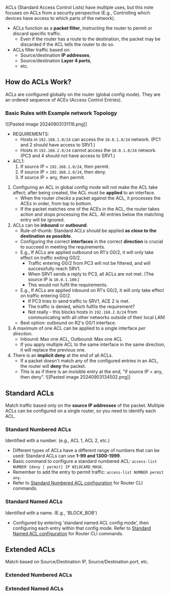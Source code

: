 ACLs (Standard Access Control Lists) have multiple uses, but this note focuses on ACLs from a security perspective (E.g., Controlling which devices have access to which parts of the network).
- ACLs function as a **packet filter**, instructing the router to permit or discard specific traffic.
	- Even if the router has a route to the destination, the packet may be discarded if the ACL tells the router to do so.
- ACLs filter traffic based on:
	- Source/destination **IP addresses**,
	- Source/destination **Layer 4 ports**,
	- etc.
## How do ACLs Work?
ACLs are configured globally on the router (global config mode). They are an ordered sequence of ACEs (Access Control Entries). 
### Basic Rules with Example network Topology 
![[Pasted image 20240903131116.png]]
- REQUIREMENTS:
	- Hosts in `192.168.1.0/24` can access the `10.0.1.0/24` network. (PC1 and 2 should have access to SRV1.)
	- Hosts in `192.168.2.0/24` cannot access the `10.0.1.0/24` network. (PC3 and 4 should not have access to SRV1.)
- ACL1:
	1. If source IP = `192.168.1.0/24`, then permit.
	2. If source IP = `192.168.2.0/24`, then deny.
	3. If source IP = any, then permit.

1. Configuring an ACL in global config mode will not make the ACL take affect; after being created, the ACL must be **applied** to an interface.
	- When the router checks a packet against the ACL, it processes the ACEs in order, from top to bottom.
	- If the packet matches one of the ACEs in the ACL, the router takes action and stops processing the ACL. All entries below the matching entry will be ignored.
2. ACLs can be **inbound** or **outbound**.
	- Rule-of-thumb: Standard ACLs should be applied **as close to the destination as possible**.
	- Configuring the correct **interfaces** in the correct **direction** is crucial to succeed in meeting the requirements.
	- E.g., If ACLs are applied outbound on R1's G0/2, it will only take effect on traffic exiting G0/2.
		- Traffic entering G0/2 from PC3 will not be filtered, and will successfully reach SRV1.
		- When SRV1 sends a reply to PC3, all ACLs are not met. (The source IP is `10.0.1.100`.)
		- This would not fulfil the requirements.
	- E.g., If ACLs are applied inbound on R1's G0/2, it will only take effect on traffic entering G0/2.
		- If PC3 tries to send traffic to SRV1, ACE 2 is met.
		- The traffic is denied, which fulfils the requirement?
		- Not really - this blocks hosts in `192.168.2.0/24` from communicating with all other networks outside of their local LAN!
	- Best option: outbound on R2's G0/1 interface.
3. A maximum of one ACL can be applied to a single interface *per direction*.
	- Inbound: Max one ACL, Outbound: Max one ACL
	- If you apply multiple ACL to the same interface in the same direction, it will replace the previous one.
1. There is an **implicit deny** at the end of all ACLs.
	- If a packet doesn't match any of the configured entries in an ACL, the router will **deny** the packet.
	- This is as if there is an invisible entry at the end, "if source IP = any, then deny".
	![[Pasted image 20240903134502.png]]
## Standard ACLs
Match traffic based only on the **source IP addresses** of the packet. Multiple ACLs can be configured on a single router, so you need to identify each ACL.
### Standard Numbered ACLs
Identified with a number. (e.g., ACL 1, ACL 2, etc.)
- Different types of ACLs have a different range of numbers that can be used: Standard ACLs can use **1-99 and 1300-1999**.
- Basic command to configure a standard numbered ACL: `access-list NUMBER {deny | permit} IP WILDCARD_MASK`.
- Remember to add the entry to permit traffic: `access-list NUMBER permit any`.
- Refer to [Standard Numbered ACL configuration](<Router CLI Commands#Standard Numbered ACLs>) for Router CLI commands.
### Standard Named ACLs
Identified with a name. (E.g., 'BLOCK_BOB')
- Configured by entering 'standard named ACL config mode', then configuring each entry within that config mode.
Refer to [Standard Named ACL configuration](<Router CLI Commands#Standard Named ACLs>) for Router CLI commands.
## Extended ACLs
Match based on Source/Destination IP, Source/Destination port, etc.
### Extended Numbered ACLs
### Extended Named ACLs